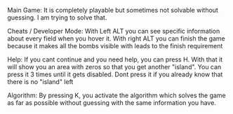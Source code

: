 Main Game:
It is completely playable but sometimes not solvable without guessing. I am trying to solve that.

Cheats / Developer Mode:
With Left ALT you can see specific information about every field when you hover it.
With right ALT you can finish the game because it makes all the bombs visible with leads to the finish requirement

Help:
If you cant continue and you need help, you can press H. With that it will show you an area with zeros so that you get another "island". You can press it 3 times until it gets disabled. Dont press it if you already know that there is no "island" left

Algorithm:
By pressing K, you activate the algorithm which solves the game as far as possible without guessing with the same information you have.
